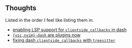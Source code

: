 ## Thoughts
Listed in the order I feel like listing them in.

- [enabling LSP support for `clientside_callbacks` in dash](./dash-clientside-lsp.html)
- [`{vsc,nvim}-dash` are plugins now](./dash-clientside-treesitter-ez-mode.html)
- [fixing dash `clientside_callbacks` with `treesitter`](./dash-clientside-treesitter.html)
